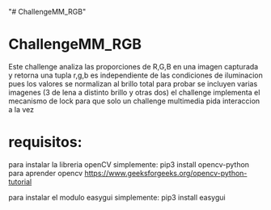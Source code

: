 "# ChallengeMM_RGB" 
# ChallengeMM_RGB

Este challenge analiza las proporciones de R,G,B en una imagen capturada y retorna una tupla r,g,b
es independiente de las condiciones de iluminacion pues los valores se normalizan al brillo total
para probar se incluyen varias imagenes (3 de lena a distinto brillo y otras dos)
el challenge implementa el mecanismo de lock para que solo un challenge multimedia pida interaccion a la vez

# requisitos:
para instalar la libreria openCV simplemente:
pip3 install opencv-python
para aprender opencv https://www.geeksforgeeks.org/opencv-python-tutorial

para instalar el modulo easygui simplemente:
pip3 install easygui
